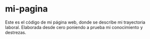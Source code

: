 # mi-pagina
Este es el código de mi página web, donde se describe mi trayectoria laboral. Elaborada desde cero poniendo a prueba mi conocimiento y destrezas.
